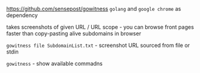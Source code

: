 https://github.com/sensepost/gowitness
`golang` and `google chrome` as dependency

takes screenshots of given URL / URL scope - you can browse front pages faster than copy-pasting alive subdomains in browser

`gowitness file SubdomainList.txt` - screenshot URL sourced from file or stdin

`gowitness` - show available commadns